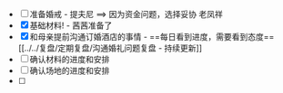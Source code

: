 
- [ ] 准备婚戒 - 提夫尼  ==> 因为资金问题，选择妥协 老凤祥
- [x] 基础材料! - 茜茜准备了
- [x] 和母亲提前沟通订婚酒店的事情 - ==每日看到进度，需要看到态度== [[../../复盘/定期复盘/沟通婚礼问题复盘 - 持续更新]]
- [ ] 确认材料的进度和安排
- [ ] 确认场地的进度和安排
- [ ] 
